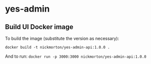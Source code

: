 # yes-admin

## Build UI Docker image

To build the image (substitute the version as necessary):

`docker build -t nickmorton/yes-admin-api:1.0.0 .`

And to run:
`docker run -p 3000:3000 nickmorton/yes-admin-api:1.0.0`
